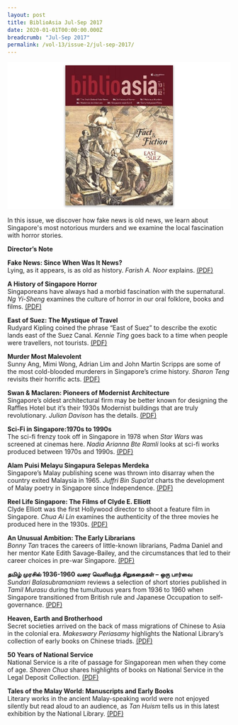```yaml
---
layout: post
title: BiblioAsia Jul-Sep 2017
date: 2020-01-01T00:00:00.000Z
breadcrumb: "Jul-Sep 2017"
permalink: /vol-13/issue-2/jul-sep-2017/
---
```


<img src="/images/Vol-13-issue-2/vol13_iss2.JPG">  

In this issue, we discover how fake news is old news, we learn about Singapore's most notorious murders and we examine the local fascination with horror stories.

**Director’s Note**

**Fake News: Since When Was It News?** <br>
Lying, as it appears, is as old as history. *Farish A. Noor* explains. [(PDF)](/past-issues/pdf/vol-13/v13-issue2_FakeNews.pdf)

**A History of Singapore Horror** <br>
Singaporeans have always had a morbid fascination with the supernatural. *Ng Yi-Sheng* examines the culture of horror in our oral folklore, books and films. [(PDF)](/past-issues/pdf/vol-13/v13-issue2_Horror.pdf)

**East of Suez: The Mystique of Travel** <br>
Rudyard Kipling coined the phrase “East of Suez” to describe the exotic lands east of the Suez Canal. *Kennie Ting* goes back to a time when people were travellers, not tourists. [(PDF)](/past-issues/pdf/vol-13/v13-issue2_EastSuez.pdf)

**Murder Most Malevolent** <br>
Sunny Ang, Mimi Wong, Adrian Lim and John Martin Scripps are some of the most cold-blooded murderers in Singapore’s crime history. *Sharon Teng* revisits their horrific acts. [(PDF)](/past-issues/pdf/vol-13/v13-issue2_Murder.pdf)

**Swan & Maclaren: Pioneers of Modernist Architecture** <br>
Singapore’s oldest architectural firm may be better known for designing the Raffles Hotel but it’s their 1930s Modernist buildings that are truly revolutionary. *Julian Davison* has the details. [(PDF)](/past-issues/pdf/vol-13/v13-issue2_SwanMaclaren.pdf)

**Sci-Fi in Singapore:1970s to 1990s** <br>
The sci-fi frenzy took off in Singapore in 1978 when *Star Wars* was screened at cinemas here. *Nadia Arianna Bte Ramli* looks at sci-fi works produced between 1970s and 1990s. [(PDF)](/past-issues/pdf/vol-13/v13-issue2_SciFi.pdf)

**Alam Puisi Melayu Singapura Selepas Merdeka** <br>
Singapore’s Malay publishing scene was thrown into disarray when the country exited Malaysia in 1965. *Juffri Bin Supa’at* charts the development of Malay poetry in Singapore since Independence. [(PDF)](/past-issues/pdf/vol-13/v13-issue2_AlamPuisi.pdf)

**Reel Life Singapore: The Films of Clyde E. Elliott** <br>
Clyde Elliott was the first Hollywood director to shoot a feature film in Singapore. *Chua Ai Lin* examines the authenticity of the three movies he produced here in the 1930s. [(PDF)](/past-issues/pdf/vol-13/v13-issue2_ReelLife.pdf)

**An Unusual Ambition: The Early Librarians** <br>
*Bonny Tan* traces the careers of little-known librarians, Padma Daniel and her mentor Kate Edith Savage-Bailey, and the circumstances that led to their career choices in pre-war Singapore. [(PDF)](/past-issues/pdf/vol-13/v13-issue2_EarlyLibrarians.pdf)

**தமிழ் முரசில் 1936-1960 வரை வெளிவந்த சிறுகதைகள் – ஒரு பார்வை** <br>
*Sundari Balasubramaniam* reviews a selection of short stories published in *Tamil Murasu* during the tumultuous years from 1936 to 1960 when Singapore transitioned from British rule and Japanese Occupation to self-governance. [(PDF)](/past-issues/pdf/vol-13/v13-issue2_Tamil.pdf)

**Heaven, Earth and Brotherhood** <br>
Secret societies arrived on the back of mass migrations of Chinese to Asia in the colonial era. *Makeswary Periasamy* highlights the National Library’s collection of early books on Chinese triads. [(PDF)](/past-issues/pdf/vol-13/v13-issue2_HeavenEarth.pdf)

**50 Years of National Service** <br>
National Service is a rite of passage for Singaporean men when they come of age. *Sharen Chua* shares highlights of books on National Service in the Legal Deposit Collection. [(PDF)](/past-issues/pdf/vol-13/v13-issue2_NationalService.pdf)

**Tales of the Malay World: Manuscripts and Early Books** <br>
Literary works in the ancient Malay-speaking world were not enjoyed silently but read aloud to an audience, as *Tan Huism* tells us in this latest exhibition by the National Library. [(PDF)](/past-issues/pdf/vol-13/v13-issue2_MalayWorld.pdf)


